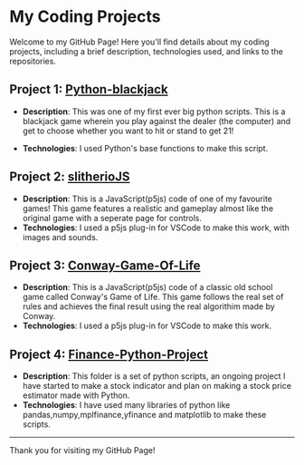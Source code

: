 # My Coding Projects

Welcome to my GitHub Page! Here you'll find details about my coding projects, including a brief description, technologies used, and links to the repositories.

## Project 1: [Python-blackjack](Python-blackjack)

- **Description**: This was one of my first ever big python scripts. This is a blackjack game wherein you play against the dealer (the computer) and get to choose whether you want to hit or stand to get 21! 

- **Technologies**: I used Python's base functions to make this script. 

## Project 2: [slitherioJS](slitherioJS)

- **Description**: This is a JavaScript(p5js) code of one of my favourite games! This game features a realistic and gameplay almost like the original game with a seperate page for controls. 
- **Technologies**: I used a p5js plug-in for VSCode to make this work, with images and sounds. 

## Project 3: [Conway-Game-Of-Life](Conway-Game-Of-Life)

- **Description**: This is a JavaScript(p5js) code of a classic old school game called Conway's Game of Life. This game follows the real set of rules and achieves the final result using the real algorithim made by Conway. 
- **Technologies**: I used a p5js plug-in for VSCode to make this work.

## Project 4: [Finance-Python-Project](Finance-Python-Project)

- **Description**: This folder is a set of python scripts, an ongoing project I have started to make a stock indicator and plan on making a stock price estimator made with Python.
- **Technologies**: I have used many libraries of python like pandas,numpy,mplfinance,yfinance and matplotlib to make these scripts.

---

Thank you for visiting my GitHub Page!

